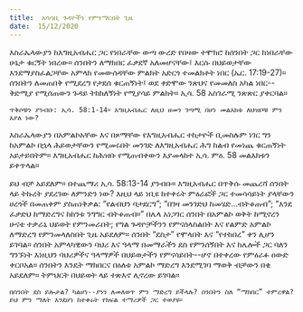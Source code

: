```yaml
---
title:  አሳሳቢ ጉዳዮችን የምንማርበት ጊዜ
date:  15/12/2020
---
```


እስራኤላውያን ከእግዚአብሔር ጋር የነበራቸው ውጣ ውረድ የበዛው ተሞክሮ ከሰንበት ጋር ከነበራቸው ሁኔታ ቁርኝት ነበረው። ሰንበትን ለማክበር ፈቃደኛ አለመሆናቸው፤ እርሱ በህይወታቸው እንደማያስፈልጋቸው አምላክ የመውሰዳቸው ምልክት አድርጎ ተመልክቶት ነበር (ኤር. 17:19-27)። ሰንበትን ለመጠበቅ የሚደረግ የታደሰ ቁርጠኝነት፤ ወደ ቀድሞው ንጽህና የመመለስ አካል ነበር--ቅድሚያ የሚሰጠውን ጉዳይ ትክክለኝነት የሚያሳይ ምልክት። ኢሳ. 58 አስገራሚ ንጽጽር ያቀርባል።

`ጥቅሶቹን ያንብቡ: ኢሳ. 58:1-14። እግዚአብሔር ለዚህ ዘመን ገጣሚ በሆነ መልእክቱ ለህዝቦቹ ምን እያለ ነው?`

እስራኤላውያን በአምልኮአቸው እና በጾማቸው የእግዚአብሔር ተከታዮች ቢመስሉም ነገር ግን ከአምልኮ በኋላ ሕይወታቸውን የሚመሩበት መንገድ ለእግዚአብሔር ሕግ ከልብ የመነጨ ቁርጠኝነት አይታይበትም። እግዚአብሔር ከሕዝቡ የሚጠብቀውን እያመላከተ ኢሳ. ምዕ. 58 መልእክቱን ይቀጥላል።

ይህ ብቻ አይደለም። በተጨማሪ ኢሳ. 58:13-14 ያንብቡ። እግዚአብሔር በጥቅሱ መጨረሻ ሰንበት ላይ ትኩረት ያደረገው ለምንድን ነው? እዚህ ላይ ነቢዩ ከተቀሩት ምዕራፎች ጋር ተመሳሳይነት ያላቸውን ሀረጎች በመጠቀም ያስጠነቅቃል: “የልብህን ባታደርግ”; “በገዛ መንገድህ ከመሄድ…ብትቆጠብ”; “እንደ ፈቃድህ ከማድረግና ከከንቱ ንግግር ብትቆጠብ።” በሌላ አነጋገር ሰንበት በአምልኮ ወቅት ከሚኖረን ሁናቴ ተቃራኒ ህይወት የምንመራበት; የግል ጉዳዮቻችንን የምናሰላስልበት እና የልምድ አምልኮ ለማድረግ የምንመላለስበት ጊዜ አይደለም። ሰንበት “ደስታ” የሞላበት እና “የተከበረ” ቀን ሊሆን ይገባል። ሰንበት አምላካዊውን ባህሪ እና ዓላማ በመማራችን ደስ የምንሰኝበት እና ከሌሎች ጋር ባለን ግንኙነት እነዚህን ባህሪዎችና ዓላማዎች በህይወታችን የምናሳይበት--ሆኖ በተቀረው የምዕራፉ ዐውድ ቀርቦአል። ሰንበትን እንዴት ማክበርና በዕለቱ አምልኮ ማድረግ እንደሚገባ ማወቅ ብቻውን በቂ አይደለም። ትምህርት በህይወት ላይ ተጽእኖ ሊኖረው ይገባል።

`በሰንበት ደስ ይሎታል? ካልሆነ--ያንን ለመለወጥ ምን ማድረግ ይችላሉ? ሰንበትን ስለ “ማክበር” ተምረዋል? ይህ ምን ማለት እንደሆነ ከተቀሩት የክፍል ተማሪዎች ጋር ተወያዩ።`